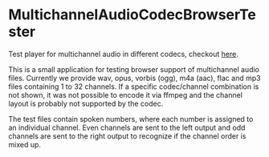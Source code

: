 # MultichannelAudioCodecBrowserTester
Test player for multichannel audio in different codecs, checkout [here](https://thomasdeppisch.github.io/MultichannelAudioCodecBrowserTester/audioCodecTest.html).

This is a small application for testing browser support of multichannel audio files.
Currently we provide wav, opus, vorbis (ogg), m4a (aac), flac and mp3 files containing 1 to 32 channels.
If a specific codec/channel combination is not shown, it was not possible to encode it via ffmpeg and the channel layout is probably not supported by the codec.

The test files contain spoken numbers, where each number is assigned to an individual channel. Even channels are sent to the left output and odd channels are sent to the right output to recognize if the channel order is mixed up. 
